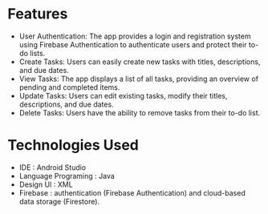 # Features
- User Authentication: The app provides a login and registration system using Firebase Authentication to authenticate users and protect their to-do lists.
- Create Tasks: Users can easily create new tasks with titles, descriptions, and due dates.
- View Tasks: The app displays a list of all tasks, providing an overview of pending and completed items.
- Update Tasks: Users can edit existing tasks, modify their titles, descriptions, and due dates.
- Delete Tasks: Users have the ability to remove tasks from their to-do list.

# Technologies Used
- IDE                 : Android Studio
- Language Programing : Java
- Design UI           : XML
- Firebase            :  authentication (Firebase Authentication) and cloud-based data storage (Firestore).
